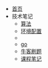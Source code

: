 * [首页](/)
* 技术笔记
    * [算法](docs/%E7%AE%97%E6%B3%95/_sidebar.md)
    * [环境配置](docs/环境配置/_sidebar.md)
    * <!-- * [c](docs/c/_sidebar.md) -->
    <!-- * [c#](docs/c#/_sidebar.md) -->
    * [go](docs/go/_sidebar.md)
    * [牛客刷题](docs/nowcoder/_sidebar.md)
    * [课程笔记](docs/notes/_sidebar.md)
    <!-- * java -->
    <!-- * 面试资料
* 文章推荐
* 开发资源
* 阶段总结
* 其他内容 -->
